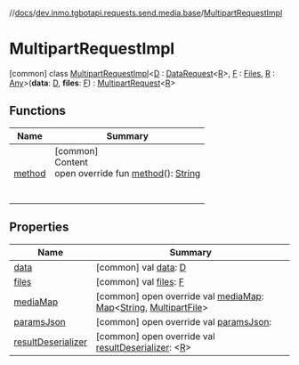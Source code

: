 //[docs](../../../index.md)/[dev.inmo.tgbotapi.requests.send.media.base](../index.md)/[MultipartRequestImpl](index.md)



# MultipartRequestImpl  
 [common] class [MultipartRequestImpl](index.md)<[D](index.md) : [DataRequest](../-data-request/index.md)<[R](index.md)>, [F](index.md) : [Files](../index.md#%5Bdev.inmo.tgbotapi.requests.send.media.base%2FFiles%2F%2F%2FPointingToDeclaration%2F%5D%2FClasslikes%2F625018081), [R](index.md) : [Any](https://kotlinlang.org/api/latest/jvm/stdlib/kotlin/-any/index.html)>(**data**: [D](index.md), **files**: [F](index.md)) : [MultipartRequest](../../dev.inmo.tgbotapi.requests.abstracts/-multipart-request/index.md)<[R](index.md)>    


## Functions  
  
|  Name |  Summary | 
|---|---|
| <a name="dev.inmo.tgbotapi.requests.send.media.base/MultipartRequestImpl/method/#/PointingToDeclaration/"></a>[method](method.md)| <a name="dev.inmo.tgbotapi.requests.send.media.base/MultipartRequestImpl/method/#/PointingToDeclaration/"></a>[common]  <br>Content  <br>open override fun [method](method.md)(): [String](https://kotlinlang.org/api/latest/jvm/stdlib/kotlin/-string/index.html)  <br><br><br>|


## Properties  
  
|  Name |  Summary | 
|---|---|
| <a name="dev.inmo.tgbotapi.requests.send.media.base/MultipartRequestImpl/data/#/PointingToDeclaration/"></a>[data](data.md)| <a name="dev.inmo.tgbotapi.requests.send.media.base/MultipartRequestImpl/data/#/PointingToDeclaration/"></a> [common] val [data](data.md): [D](index.md)   <br>|
| <a name="dev.inmo.tgbotapi.requests.send.media.base/MultipartRequestImpl/files/#/PointingToDeclaration/"></a>[files](files.md)| <a name="dev.inmo.tgbotapi.requests.send.media.base/MultipartRequestImpl/files/#/PointingToDeclaration/"></a> [common] val [files](files.md): [F](index.md)   <br>|
| <a name="dev.inmo.tgbotapi.requests.send.media.base/MultipartRequestImpl/mediaMap/#/PointingToDeclaration/"></a>[mediaMap](media-map.md)| <a name="dev.inmo.tgbotapi.requests.send.media.base/MultipartRequestImpl/mediaMap/#/PointingToDeclaration/"></a> [common] open override val [mediaMap](media-map.md): [Map](https://kotlinlang.org/api/latest/jvm/stdlib/kotlin.collections/-map/index.html)<[String](https://kotlinlang.org/api/latest/jvm/stdlib/kotlin/-string/index.html), [MultipartFile](../../dev.inmo.tgbotapi.requests.abstracts/-multipart-file/index.md)>   <br>|
| <a name="dev.inmo.tgbotapi.requests.send.media.base/MultipartRequestImpl/paramsJson/#/PointingToDeclaration/"></a>[paramsJson](params-json.md)| <a name="dev.inmo.tgbotapi.requests.send.media.base/MultipartRequestImpl/paramsJson/#/PointingToDeclaration/"></a> [common] open override val [paramsJson](params-json.md):    <br>|
| <a name="dev.inmo.tgbotapi.requests.send.media.base/MultipartRequestImpl/resultDeserializer/#/PointingToDeclaration/"></a>[resultDeserializer](result-deserializer.md)| <a name="dev.inmo.tgbotapi.requests.send.media.base/MultipartRequestImpl/resultDeserializer/#/PointingToDeclaration/"></a> [common] open override val [resultDeserializer](result-deserializer.md): <[R](index.md)>   <br>|

